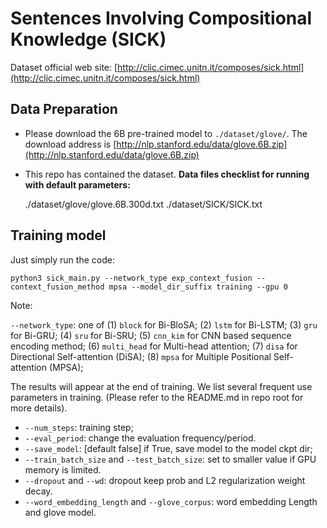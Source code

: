 # Sentences Involving Compositional Knowledge (SICK)
Dataset official web site: [http://clic.cimec.unitn.it/composes/sick.html](http://clic.cimec.unitn.it/composes/sick.html)

## Data Preparation

* Please download the 6B pre-trained model to `./dataset/glove/`. The download address is [http://nlp.stanford.edu/data/glove.6B.zip](http://nlp.stanford.edu/data/glove.6B.zip)
* This repo has contained the dataset.
**Data files checklist for running with default parameters:**
    
    ./dataset/glove/glove.6B.300d.txt
    ./dataset/SICK/SICK.txt

## Training model

Just simply run the code:

```
python3 sick_main.py --network_type exp_context_fusion --context_fusion_method mpsa --model_dir_suffix training --gpu 0
```

Note:

`--network_type`: one of (1) `block` for Bi-BloSA; (2) `lstm` for Bi-LSTM; (3) `gru` for Bi-GRU; (4) `sru` for Bi-SRU; (5) `cnn_kim` for CNN based sequence encoding method; (6) `multi_head` for Multi-head attention; (7) `disa` for Directional Self-attention (DiSA);  (8) `mpsa` for Multiple Positional Self-attention (MPSA);

The results will appear at the end of training. We list several frequent use parameters in training. (Please refer to the README.md in repo root for more details).

* `--num_steps`: training step;
* `--eval_period`: change the evaluation frequency/period.
* `--save_model`: [default false] if True, save model to the model ckpt dir;
* `--train_batch_size` and `--test_batch_size`: set to smaller value if GPU memory is limited.
* `--dropout` and `--wd`: dropout keep prob and L2 regularization weight decay.
* `--word_embedding_length` and `--glove_corpus`: word embedding Length and glove model.


    


